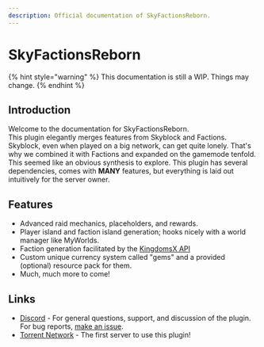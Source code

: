 ```yaml
---
description: Official documentation of SkyFactionsReborn.
---
```


# SkyFactionsReborn

{% hint style="warning" %}
This documentation is still a WIP. Things may change.
{% endhint %}

## Introduction

Welcome to the documentation for SkyFactionsReborn.\
This plugin elegantly merges features from Skyblock and Factions.\
Skyblock, even when played on a big network, can get quite lonely. That's why we combined it with Factions and expanded on the gamemode tenfold.\
This seemed like an obvious synthesis to explore. This plugin has several dependencies, comes with **MANY** features, but everything is laid out intuitively for the server owner.

## Features

* Advanced raid mechanics, placeholders, and rewards.
* Player island and faction island generation; hooks nicely with a world manager like MyWorlds.
* Faction generation facilitated by the [KingdomsX API](https://github.com/CryptoMorin/KingdomsX)
* Custom unique currency system called "gems" and a provided (optional) resource pack for them.
* Much, much more to come!

## Links

* [Discord](https://discord.gg/SwxXMrFdjp) - For general questions, support, and discussion of the plugin. For bug reports, [make an issue](https://github.com/TerraByteDev/SkyFactionsReborn/issues).
* [Torrent Network](https://www.torrentsmp.com/) - The first server to use this plugin!



